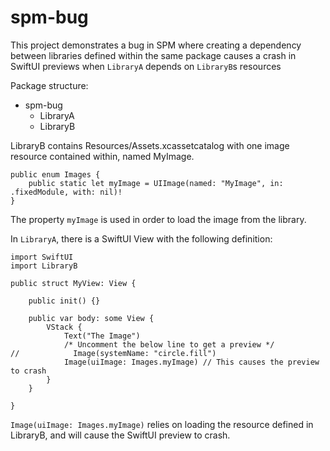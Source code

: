 # spm-bug

This project demonstrates a bug in SPM where creating a dependency between libraries defined within the same package causes a crash in SwiftUI previews when `LibraryA` depends on `LibraryB`s resources

Package structure:
- spm-bug
   - LibraryA
   - LibraryB
   
LibraryB contains Resources/Assets.xcassetcatalog with one image resource contained within, named MyImage.


```
public enum Images {
    public static let myImage = UIImage(named: "MyImage", in: .fixedModule, with: nil)!
}
```

The property `myImage` is used in order to load the image from the library.

In `LibraryA`, there is a SwiftUI View with the following definition:

```
import SwiftUI
import LibraryB

public struct MyView: View {

    public init() {}

    public var body: some View {
        VStack {
            Text("The Image")
            /* Uncomment the below line to get a preview */
//            Image(systemName: "circle.fill")
            Image(uiImage: Images.myImage) // This causes the preview to crash
        }
    }

}
```

`Image(uiImage: Images.myImage)` relies on loading the resource defined in LibraryB, and will cause the SwiftUI preview to crash.
